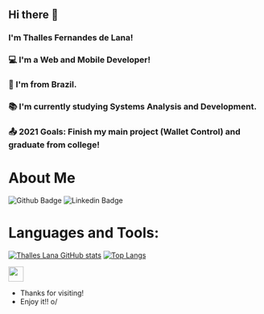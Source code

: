 ## Hi there 👋

### I'm Thalles Fernandes de Lana!
### 💻 I'm a Web and Mobile Developer!
### 🏡 I'm from Brazil.
### 📚 I'm currently studying Systems Analysis and Development.
### 📤 2021 Goals: Finish my main project (Wallet Control) and graduate from college!

# About Me

![Github Badge](https://img.shields.io/badge/-Github-000?style=flat-square&logo=Github&logoColor=white&link=https://github.com/ThallesLana)
![Linkedin Badge](https://img.shields.io/badge/-LinkedIn-blue?style=flat-square&logo=Linkedin&logoColor=white&link=https://www.linkedin.com/in/thalles-lana/)

# Languages and Tools:
[![Thalles Lana GitHub stats](https://github-readme-stats.vercel.app/api?username=ThallesLana&show_icons=true&theme=synthwave)](https://github.com/anuraghazra/github-readme-stats)
[![Top Langs](https://github-readme-stats.vercel.app/api/top-langs/?username=ThallesLana&layout=compact)](https://github.com/anuraghazra/github-readme-stats)

<img src=https://github.com/TheDudeThatCode/TheDudeThatCode/blob/master/Assets/Earth.gif width="30">

- Thanks for visiting!
- Enjoy it!! o/
<!--
**ThallesLana/ThallesLana** is a ✨ _special_ ✨ repository because its `README.md` (this file) appears on your GitHub profile.

Here are some ideas to get you started:

- 🔭 I’m currently working on ...
- 🌱 I’m currently learning ...
- 👯 I’m looking to collaborate on ...
- 🤔 I’m looking for help with ...
- 💬 Ask me about ...
- 📫 How to reach me: ...
- 😄 Pronouns: ...
- ⚡ Fun fact: ...
-->
